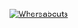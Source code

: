 <a href="https://linktr.ee/Azathothas"> <img src="https://github.com/Azathothas/Azathothas/assets/58171889/0cf1d2aa-7495-4cfc-9b5f-12a5db46ebc2" title="Whereabouts"> <a/>

